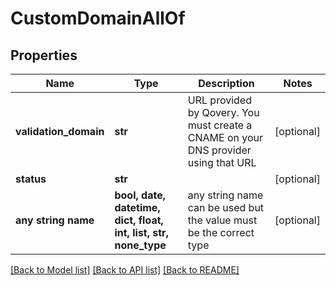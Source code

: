 # CustomDomainAllOf


## Properties
Name | Type | Description | Notes
------------ | ------------- | ------------- | -------------
**validation_domain** | **str** | URL provided by Qovery. You must create a CNAME on your DNS provider using that URL | [optional] 
**status** | **str** |  | [optional] 
**any string name** | **bool, date, datetime, dict, float, int, list, str, none_type** | any string name can be used but the value must be the correct type | [optional]

[[Back to Model list]](../README.md#documentation-for-models) [[Back to API list]](../README.md#documentation-for-api-endpoints) [[Back to README]](../README.md)



